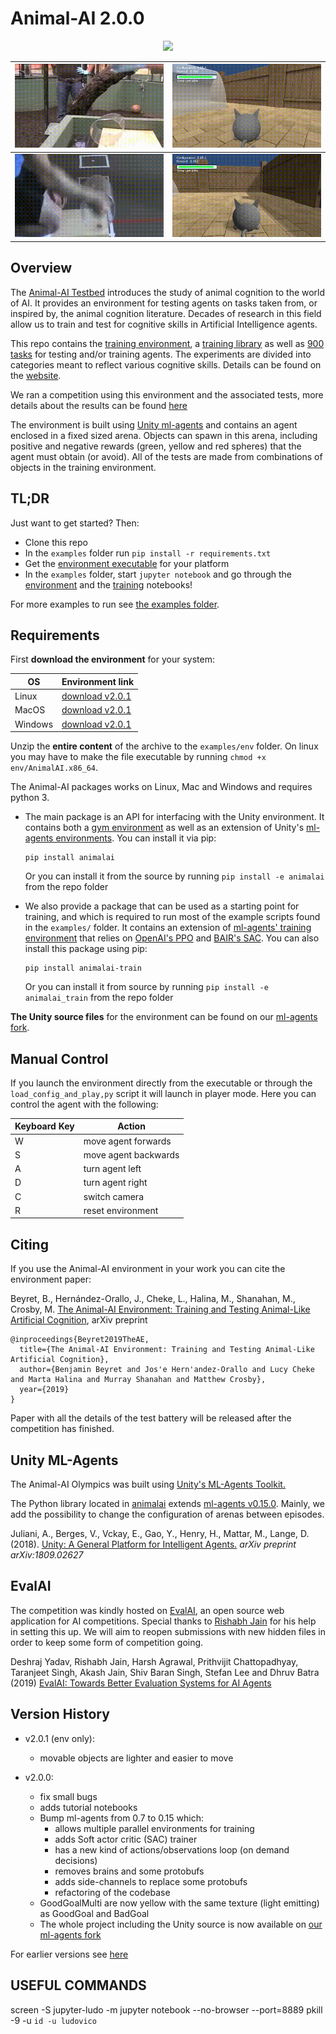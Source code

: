 # Animal-AI 2.0.0

<p align="center">
  <img height="300" src="documentation/PrefabsPictures/steampunkFOURcrop.png">
</p>


| ![](examples/notebook_data/animal-cyl-fail.gif) | ![](examples/notebook_data/agent-cyl-fail.gif) |
|---|---|
| ![](examples/notebook_data/animal-cyl-pass.gif) | ![](examples/notebook_data/agent-cyl-pass.gif) |

## Overview

The [Animal-AI Testbed](http://animalaiolympics.com/AAI) introduces the study of animal cognition to the world of AI. 
It provides an environment for testing agents on tasks taken from, or inspired by, the animal cognition literature.
Decades of research in this field allow us to train and test for cognitive skills in Artificial Intelligence agents.

This repo contains the [training environment](animalai), a [training library](animalai_train) as well as [900 tasks](competition_configurations) for testing and/or training agents.
The experiments are divided into categories meant to reflect various cognitive skills. Details can be found on the [website](http://animalaiolympics.com/AAI/testbed).

We ran a competition using this environment and the associated tests, more details about the results can be found [here](http://animalaiolympics.com)

The environment is built using [Unity ml-agents](https://github.com/Unity-Technologies/ml-agents/tree/master/docs) and contains an agent enclosed in a fixed sized arena. Objects can spawn in this arena, including positive 
and negative rewards (green, yellow and red spheres) that the agent must obtain (or avoid). All of the tests are made from combinations of objects in the training environment. 

## TL;DR

Just want to get started? Then:
- Clone this repo
- In the `examples` folder run `pip install -r requirements.txt`
- Get the [environment executable](#requirements) for your platform
- In the `examples` folder, start `jupyter notebook` and go through the [environment](examples/environment_tutorial.ipynb) 
and the [training](examples/training_tutorial.ipynb) notebooks!

For more examples to run see [the examples folder](examples).

## Requirements

First **download the environment** for your system:

| OS | Environment link |
| --- | --- |
| Linux |  [download v2.0.1](https://www.doc.ic.ac.uk/~bb1010/animalAI/env_linux_v2.0.1.zip) |
| MacOS |  [download v2.0.1](https://www.doc.ic.ac.uk/~bb1010/animalAI/env_mac_v2.0.1.zip) |
| Windows | [download v2.0.1](https://www.doc.ic.ac.uk/~bb1010/animalAI/env_windows_v2.0.1.zip)  |

Unzip the **entire content** of the archive to the `examples/env` folder. On linux you may have to make the file executable by running `chmod +x env/AnimalAI.x86_64`.

The Animal-AI packages works on Linux, Mac and Windows and requires python 3.

- The main package is an API for interfacing with the Unity environment. It contains both a 
[gym environment](https://github.com/openai/gym) as well as an extension of Unity's 
[ml-agents environments](https://github.com/Unity-Technologies/ml-agents/tree/master/ml-agents-envs). You can install it
 via pip:
    ```
    pip install animalai
    ```
    Or you can install it from the source by running `pip install -e animalai` from the repo folder

- We also provide a package that can be used as a starting point for training, and which is required to run most of the 
example scripts found in the `examples/` folder. It contains an extension of 
[ml-agents' training environment](https://github.com/Unity-Technologies/ml-agents/tree/master/ml-agents) that relies on 
[OpenAI's PPO](https://openai.com/blog/openai-baselines-ppo/) and [BAIR's SAC](https://bair.berkeley.edu/blog/2018/12/14/sac/). You can also install this package using pip:
    ```
    pip install animalai-train
    ```
    Or you can install it from source by running `pip install -e animalai_train` from the repo folder

**The Unity source files** for the environment can be found on our [ml-agents fork](https://github.com/beyretb/ml-agents). 

## Manual Control

If you launch the environment directly from the executable or through the `load_config_and_play,py` script it will launch
 in player mode. Here you can control the agent with the following:

| Keyboard Key  | Action    |
| --- | --- |
| W   | move agent forwards |
| S   | move agent backwards|
| A   | turn agent left     |
| D   | turn agent right    |
| C   | switch camera       |
| R   | reset environment   |

## Citing
If you use the Animal-AI environment in your work you can cite the environment paper:

Beyret, B., Hernández-Orallo, J., Cheke, L., Halina, M., Shanahan, M., Crosby, M. [The Animal-AI Environment: Training and Testing Animal-Like Artificial Cognition](https://arxiv.org/abs/1909.07483), arXiv preprint

```
@inproceedings{Beyret2019TheAE,
  title={The Animal-AI Environment: Training and Testing Animal-Like Artificial Cognition},
  author={Benjamin Beyret and Jos'e Hern'andez-Orallo and Lucy Cheke and Marta Halina and Murray Shanahan and Matthew Crosby},
  year={2019}
}
```

Paper with all the details of the test battery will be released after the competition has finished.

## Unity ML-Agents

The Animal-AI Olympics was built using [Unity's ML-Agents Toolkit.](https://github.com/Unity-Technologies/ml-agents)

The Python library located in [animalai](animalai) extends [ml-agents v0.15.0](https://github.com/Unity-Technologies/ml-agents/tree/0.15.0). Mainly, we add the 
possibility to change the configuration of arenas between episodes. 

Juliani, A., Berges, V., Vckay, E., Gao, Y., Henry, H., Mattar, M., Lange, D. (2018). [Unity: A General Platform for 
Intelligent Agents.](https://arxiv.org/abs/1809.02627) *arXiv preprint arXiv:1809.02627*

## EvalAI

The competition was kindly hosted on [EvalAI](https://github.com/Cloud-CV/EvalAI), an open source web application for AI competitions. Special thanks to [Rishabh Jain](https://rishabhjain.xyz/) for his help in setting this up.
We will aim to reopen submissions with new hidden files in order to keep some form of competition going.

Deshraj Yadav, Rishabh Jain, Harsh Agrawal, Prithvijit Chattopadhyay, Taranjeet Singh, Akash Jain, Shiv Baran Singh, Stefan Lee and Dhruv Batra (2019) [EvalAI: Towards Better Evaluation Systems for AI Agents](https://arxiv.org/abs/1902.03570)


## Version History

- v2.0.1 (env only):
  - movable objects are lighter and easier to move

- v2.0.0:
    - fix small bugs
    - adds tutorial notebooks
    - Bump ml-agents from 0.7 to 0.15 which:
        - allows multiple parallel environments for training
        - adds Soft actor critic (SAC) trainer
        - has a new kind of actions/observations loop (on demand decisions)
        - removes brains and some protobufs
        - adds side-channels to replace some protobufs
        - refactoring of the codebase
    - GoodGoalMulti are now yellow with the same texture (light emitting) as GoodGoal and BadGoal
    - The whole project including the Unity source is now available on [our ml-agents fork](https://github.com/beyretb/ml-agents)

For earlier versions see [here](documentation/versions.md)

## USEFUL COMMANDS
screen -S jupyter-ludo -m jupyter notebook --no-browser --port=8889
pkill -9 -u `id -u ludovico`

